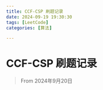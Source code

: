 ```yaml
---
title: CCF-CSP 刷题记录
date: 2024-09-19 19:30:30
tags: [LeetCode]
categories: [算法]

---
```


# CCF-CSP 刷题记录

> From 2024年9月20日

